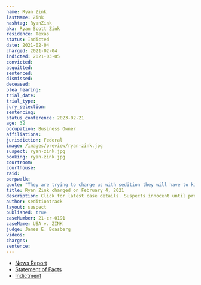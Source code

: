 ```yaml
---
name: Ryan Zink
lastName: Zink
hashtag: RyanZink
aka: Ryan Scott Zink
residence: Texas
status: Indicted
date: 2021-02-04
charged: 2021-02-04
indicted: 2021-03-05
convicted:
acquitted:
sentenced:
dismissed:
deceased:
plea_hearing:
trial_date:
trial_type:
jury_selection:
sentencing:
status_conference: 2023-02-21
age: 32
occupation: Business Owner
affiliations:
jurisdiction: Federal
image: /images/preview/ryan-zink.jpg
suspect: ryan-zink.jpg
booking: ryan-zink.jpg
courtroom:
courthouse:
raid:
perpwalk:
quote: "They are trying to charge us with sedition they will have to kill me I'm not coming quietly."
title: Ryan Zink charged on February 4, 2021
description: Click for latest case details. Suspects innocent until proven guilty.
author: seditiontrack
layout: suspect
published: true
caseNumber: 21-cr-0191
caseName: USA v. ZINK
judge: James E. Boasberg
videos:
charges:
sentence:
---
```

- [News Report](https://www.lubbockonline.com/story/news/crime/2021/02/04/lubbock-man-accused-participating-capitol-riots/4399609001/)
- [Statement of Facts](https://www.justice.gov/usao-dc/case-multi-defendant/file/1371576/download)
- [Indictment](https://www.justice.gov/usao-dc/case-multi-defendant/file/1414721/download)
